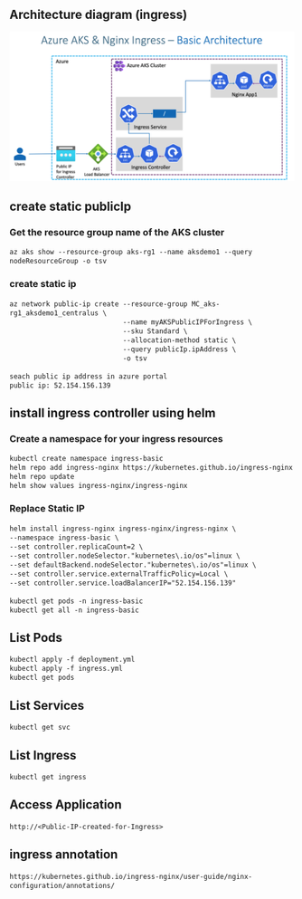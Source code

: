 ## Architecture diagram (ingress)
![Architecture Diagram](aks-ingress.png)

## create static publicIp
### Get the resource group name of the AKS cluster 
    az aks show --resource-group aks-rg1 --name aksdemo1 --query nodeResourceGroup -o tsv
### create static ip
    az network public-ip create --resource-group MC_aks-rg1_aksdemo1_centralus \
                                --name myAKSPublicIPForIngress \
                                --sku Standard \
                                --allocation-method static \
                                --query publicIp.ipAddress \
                                -o tsv

    seach public ip address in azure portal
    public ip: 52.154.156.139

## install ingress controller using helm
### Create a namespace for your ingress resources
    kubectl create namespace ingress-basic
    helm repo add ingress-nginx https://kubernetes.github.io/ingress-nginx
    helm repo update
    helm show values ingress-nginx/ingress-nginx
### Replace Static IP 
    helm install ingress-nginx ingress-nginx/ingress-nginx \
    --namespace ingress-basic \
    --set controller.replicaCount=2 \
    --set controller.nodeSelector."kubernetes\.io/os"=linux \
    --set defaultBackend.nodeSelector."kubernetes\.io/os"=linux \
    --set controller.service.externalTrafficPolicy=Local \
    --set controller.service.loadBalancerIP="52.154.156.139"     

    kubectl get pods -n ingress-basic
    kubectl get all -n ingress-basic

## List Pods
    kubectl apply -f deployment.yml
    kubectl apply -f ingress.yml
    kubectl get pods

## List Services
    kubectl get svc

## List Ingress
    kubectl get ingress

## Access Application
    http://<Public-IP-created-for-Ingress>

## ingress annotation
    https://kubernetes.github.io/ingress-nginx/user-guide/nginx-configuration/annotations/